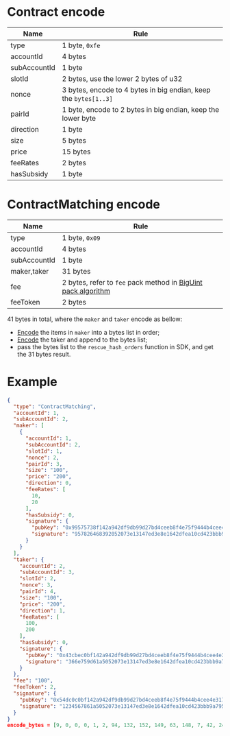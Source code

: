 
# Contract encode

| Name  | Rule                                                             |
|-------|------------------------------------------------------------------|
|type | 1 byte, `0xfe`                                                   |
|accountId | 4 bytes                                                          |
|subAccountId| 1 byte                                                           |
|slotId | 2 bytes, use the lower 2 bytes of u32                            |
|nonce | 3 bytes, encode to 4 bytes in big endian, keep the `bytes[1..3]` |
|pairId | 1 byte, encode to 2 bytes in big endian, keep the lower byte     |
|direction | 1 byte                                                           |
|size | 5 bytes                                                          |
|price | 15 bytes                                                         |
|feeRates | 2 bytes                                                          |
| hasSubsidy | 1 byte                                                           |

# ContractMatching encode

| Name         | Rule                                    |
|--------------|-----------------------------------------|
| type         | 1 byte, `0x09`                        |
| accountId    | 4 bytes                                 |
| subAccountId | 1 byte                                  |
| maker,taker  | 31 bytes                                |
| fee          | 2 bytes, refer to `fee` pack method in [BigUint pack algorithm](#BigUint-pack-algorithm) |
| feeToken     | 2 bytes                                 |

41 bytes in total, where the `maker` and `taker` encode as bellow:
* [Encode](#contract-encode) the items in `maker` into a bytes list in order;
* [Encode](#contract-encode) the taker and append to the bytes list;
* pass the bytes list to the `rescue_hash_orders` function in SDK, and get the 31 bytes result.

# Example

```json
{
  "type": "ContractMatching",
  "accountId": 1,
  "subAccountId": 2,
  "maker": [
    {
      "accountId": 1,
      "subAccountId": 2,
      "slotId": 1,
      "nonce": 2,
      "pairId": 3,
      "size": "100",
      "price": "200",
      "direction": 0,
      "feeRates": [
        10,
        20
      ],
      "hasSubsidy": 0,
      "signature": {
        "pubKey": "0x99575738f142a942df9db99d27bd4ceeb8f4e75f9444b4cee4e3170965854404",
        "signature": "957826468392052073e13147ed3e8e1642dfea10cd423bbb9a795932a15a4c122fa5e71c35a7d59198fa2d7ed28bb1f44e5c5392049607347855243ddc027d00"
      }
    }
  ],
  "taker": {
    "accountId": 2,
    "subAccountId": 3,
    "slotId": 2,
    "nonce": 3,
    "pairId": 4,
    "size": "100",
    "price": "200",
    "direction": 1,
    "feeRates": [
      100,
      200
    ],
    "hasSubsidy": 0,
    "signature": {
      "pubKey": "0x43cbec0bf142a942df9db99d27bd4ceeb8f4e75f9444b4cee4e3170965854404",
      "signature": "366e759d61a5052073e13147ed3e8e1642dfea10cd423bbb9a795932a15a4c122fa5e71c35a7d59198fa2d7ed28bb1f44e5c5392049607347855243ddc027d00"
    }
  },
  "fee": "100",
  "feeToken": 2,
  "signature": {
    "pubKey": "0x54dc0c0bf142a942df9db99d27bd4ceeb8f4e75f9444b4cee4e3170965854404",
    "signature": "1234567861a5052073e13147ed3e8e1642dfea10cd423bbb9a795932a15a4c122fa5e71c35a7d59198fa2d7ed28bb1f44e5c5392049607347855243ddc027d00"
  }
}
encode_bytes = [9, 0, 0, 0, 1, 2, 94, 132, 152, 149, 63, 148, 7, 42, 244, 97, 249, 239, 244, 227, 182, 160, 60, 184, 251, 76, 217, 159, 248, 7, 140, 72, 246, 187, 137, 19, 213, 0, 2, 12, 128]
```
